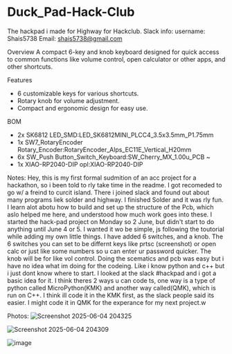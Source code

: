 # Duck_Pad-Hack-Club
The hackpad i made for Highway for Hackclub. 
Slack info:
username: Shais5738
Email: shais5738@gmail.com

Overview
A compact 6-key and knob keyboard designed for quick access to common functions like volume control, open calculator or other apps, and other shortcuts.

Features
- 6 customizable keys for various shortcuts.
- Rotary knob for volume adjustment.
- Compact and ergonomic design for easy use.

BOM

- 2x	SK6812				LED_SMD:LED_SK6812MINI_PLCC4_3.5x3.5mm_P1.75mm
- 1x	SW7_RotaryEncoder    Rotary_Encoder:RotaryEncoder_Alps_EC11E_Vertical_H20mm
- 6x	SW_Push				Button_Switch_Keyboard:SW_Cherry_MX_1.00u_PCB	~
- 1x	XIAO-RP2040-DIP				opl:XIAO-RP2040-DIP

Notes:
Hey, this is my first formal sudmition of an acc project for a hackathon, so i been told to rly take time in the readme. I got recomeded to go w/ a freind to curcit island. There i joined slack and found out about many programs liek solder and highway. I finished Solder and it was rly fun. I learn alot abotu how to build and set up the structure of the Pcb, which aslo helped me here, and understood how much work goes into these. I started the hack-pad project on Monday so 2 June, but didn't start to do anything until June 4 or 5. I wanted it wo be simple, js following the toutorial while adding my own little things. I have added 6 switches, and a knob. The 6 switches you can set to be differnt keys like prtsc (screenshot) or open calc or just like some numbers so u can enter ur password quicker. The knob will be for like vol control. Doing the scematics and pcb was easy but i have no idea what im doing for the codeing. Like i know python and c++ but i just dont know where to start. I looked at the slack #hackpad and i got a basic idea for it. I think theres 2 ways u can code ts, one way is a type of python called MicroPython(KMK) and another way called(QMK), which is run on C++. I think ill code it in the KMK first, as the slack people said its easier. I might code it in QMK for the experance for my next project.w
 

Photos:
![Screenshot 2025-06-04 204325](https://github.com/user-attachments/assets/5e35dd14-8a71-498f-ab81-c59b0b3ffa6d)

![Screenshot 2025-06-04 204309](https://github.com/user-attachments/assets/54329918-3b57-4dd3-a0ab-41e53037662a)

![image](https://github.com/user-attachments/assets/234005f6-da62-4e6d-a43b-9e7354e8e591)



